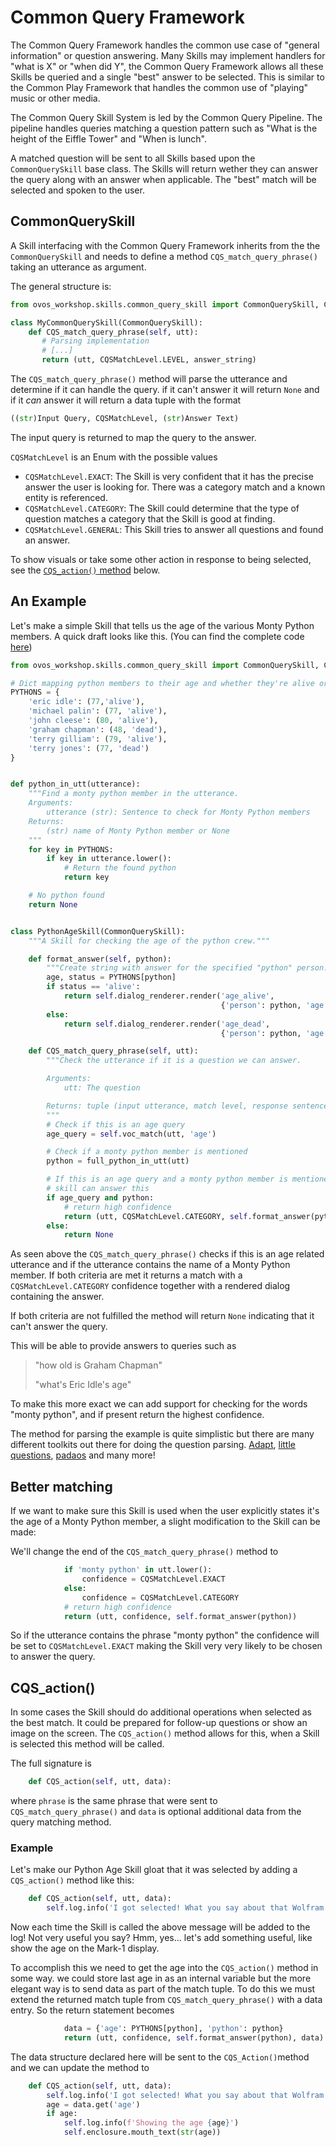 # Common Query Framework

The Common Query Framework handles the common use case of "general information" or question answering. Many Skills may implement handlers for "what is X" or "when did Y", the Common Query Framework allows all these Skills be queried and a single "best" answer to be selected. This is similar to the Common Play Framework that handles the common use of "playing" music or other media.

The Common Query Skill System is led by the Common Query Pipeline. The pipeline handles queries matching a question pattern such as "What is the height of the Eiffle Tower" and "When is lunch". 

A matched question will be sent to all Skills based upon the `CommonQuerySkill` base class. The Skills will return wether they can answer the query along with an answer when applicable. The "best" match will be selected and spoken to the user.

## CommonQuerySkill

A Skill interfacing with the Common Query Framework inherits from the the `CommonQuerySkill` and needs to define a method `CQS_match_query_phrase()` taking an utterance as argument.

The general structure is:

```python
from ovos_workshop.skills.common_query_skill import CommonQuerySkill, CQSMatchLevel

class MyCommonQuerySkill(CommonQuerySkill):
    def CQS_match_query_phrase(self, utt):
       # Parsing implementation
       # [...]
       return (utt, CQSMatchLevel.LEVEL, answer_string)
```

The `CQS_match_query_phrase()` method will parse the utterance and determine if it can handle the query. if it can't answer it will return `None` and if it _can_ answer it will return a data tuple with the format

```python
((str)Input Query, CQSMatchLevel, (str)Answer Text)
```

The input query is returned to map the query to the answer.

`CQSMatchLevel` is an Enum with the possible values

* `CQSMatchLevel.EXACT`: The Skill is very confident that it has the precise answer the user is looking for. There was a category match and a known entity is referenced.
* `CQSMatchLevel.CATEGORY`: The Skill could determine that the type of question matches a category that the Skill is good at finding.
* `CQSMatchLevel.GENERAL`: This Skill tries to answer all questions and found an answer.

To show visuals or take some other action in response to being selected, see the [`CQS_action()` method](common-query-framework.md#cqs\_action) below.

## An Example

Let's make a simple Skill that tells us the age of the various Monty Python members. A quick draft looks like this. (You can find the complete code [here](https://github.com/forslund/common-query-tutorial))

```python
from ovos_workshop.skills.common_query_skill import CommonQuerySkill, CQSMatchLevel

# Dict mapping python members to their age and whether they're alive or dead     
PYTHONS = {
    'eric idle': (77,'alive'),
    'michael palin': (77, 'alive'),
    'john cleese': (80, 'alive'),
    'graham chapman': (48, 'dead'),
    'terry gilliam': (79, 'alive'),
    'terry jones': (77, 'dead')
}


def python_in_utt(utterance):
    """Find a monty python member in the utterance.
    Arguments:
        utterance (str): Sentence to check for Monty Python members
    Returns:
        (str) name of Monty Python member or None
    """
    for key in PYTHONS:
        if key in utterance.lower():
            # Return the found python
            return key

    # No python found
    return None


class PythonAgeSkill(CommonQuerySkill):
    """A Skill for checking the age of the python crew."""

    def format_answer(self, python):
        """Create string with answer for the specified "python" person."""
        age, status = PYTHONS[python]
        if status == 'alive':
            return self.dialog_renderer.render('age_alive',
                                               {'person': python, 'age': age})
        else:
            return self.dialog_renderer.render('age_dead',
                                               {'person': python, 'age': age})

    def CQS_match_query_phrase(self, utt):
        """Check the utterance if it is a question we can answer.

        Arguments:
            utt: The question

        Returns: tuple (input utterance, match level, response sentence, extra)
        """
        # Check if this is an age query
        age_query = self.voc_match(utt, 'age')

        # Check if a monty python member is mentioned
        python = full_python_in_utt(utt)

        # If this is an age query and a monty python member is mentioned the
        # skill can answer this
        if age_query and python:
            # return high confidence
            return (utt, CQSMatchLevel.CATEGORY, self.format_answer(python))
        else:
            return None
```

As seen above the `CQS_match_query_phrase()` checks if this is an age related utterance and if the utterance contains the name of a Monty Python member. If both criteria are met it returns a match with a `CQSMatchLevel.CATEGORY` confidence together with a rendered dialog containing the answer.

If both criteria are not fulfilled the method will return `None` indicating that it can't answer the query.

This will be able to provide answers to queries such as

> "how old is Graham Chapman"
>
> "what's Eric Idle's age"

To make this more exact we can add support for checking for the words "monty python", and if present return the highest confidence.

The method for parsing the example is quite simplistic but there are many different toolkits out there for doing the question parsing. [Adapt](https://pypi.org/project/adapt-parser/), [little questions](https://pypi.org/project/little-questions/), [padaos](https://pypi.org/project/padaos/) and many more!

## Better matching

If we want to make sure this Skill is used when the user explicitly states it's the age of a Monty Python member, a slight modification to the Skill can be made:

We'll change the end of the `CQS_match_query_phrase()` method to

```python
            if 'monty python' in utt.lower():
                confidence = CQSMatchLevel.EXACT
            else:
                confidence = CQSMatchLevel.CATEGORY
            # return high confidence
            return (utt, confidence, self.format_answer(python))
```

So if the utterance contains the phrase "monty python" the confidence will be set to `CQSMatchLevel.EXACT` making the Skill very very likely to be chosen to answer the query.

## CQS\_action()

In some cases the Skill should do additional operations when selected as the best match. It could be prepared for follow-up questions or show an image on the screen. The `CQS_action()` method allows for this, when a Skill is selected this method will be called.

The full signature is

```python
    def CQS_action(self, utt, data):
```

where `phrase` is the same phrase that were sent to `CQS_match_query_phrase()` and `data` is optional additional data from the query matching method.

### Example

Let's make our Python Age Skill gloat that it was selected by adding a `CQS_action()` method like this:

```python
    def CQS_action(self, utt, data):
        self.log.info('I got selected! What you say about that Wolfram Alpha Skill!?!?')
```

Now each time the Skill is called the above message will be added to the log! Not very useful you say? Hmm, yes... let's add something useful, like show the age on the Mark-1 display.

To accomplish this we need to get the age into the `CQS_action()` method in some way. we could store last age in as an internal variable but the more elegant way is to send data as part of the match tuple. To do this we must extend the returned match tuple from `CQS_match_query_phrase()` with a data entry. So the return statement becomes

```python
            data = {'age': PYTHONS[python], 'python': python}
            return (utt, confidence, self.format_answer(python), data)
```

The data structure declared here will be sent to the `CQS_Action()`method and we can update the method to

```python
    def CQS_action(self, utt, data):
        self.log.info('I got selected! What you say about that Wolfram Alpha Skill!?!?')
        age = data.get('age')
        if age:
            self.log.info(f'Showing the age {age}')
            self.enclosure.mouth_text(str(age))
```
